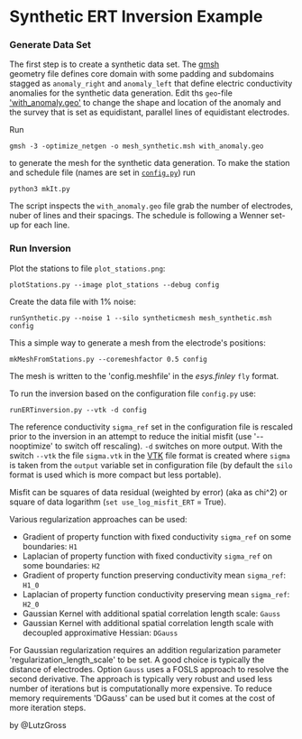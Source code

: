# Synthetic ERT Inversion Example

### Generate Data Set
The first step is to create a synthetic data set. The [gmsh](https://gmsh.info/)  
geometry file defines core domain with some padding and subdomains stagged as `anomaly_right`
and `anomaly_left` that define electric conductivity anomalies
for the synthetic data generation. 
Edit ths `geo`-file ['with_anomaly.geo'](./with_anomaly.geo) to change the shape and 
location of the anomaly and the survey that is set as equidistant, parallel lines of equidistant
electrodes.

Run 

    gmsh -3 -optimize_netgen -o mesh_synthetic.msh with_anomaly.geo

to generate the mesh for the synthetic data generation. 
To make the station and schedule file (names are set in [`config.py`](./config.py)) run

    python3 mkIt.py

The script inspects the `with_anomaly.geo` file grab the number of electrodes, nuber of lines
and their spacings. The schedule is following a Wenner set-up for each line. 


### Run Inversion

Plot the stations to file `plot_stations.png`:

    plotStations.py --image plot_stations --debug config


Create the data file with 1% noise:

    runSynthetic.py --noise 1 --silo syntheticmesh mesh_synthetic.msh config


This a simple way to generate a mesh from the electrode's positions:

    mkMeshFromStations.py --coremeshfactor 0.5 config

The mesh is written to the 'config.meshfile' in the *esys.finley* `fly` format.

To run the inversion based on the configuration file `config.py` use: 

    runERTinversion.py --vtk -d config

The reference conductivity `sigma_ref` set in the configuration file 
is rescaled prior to the inversion in an attempt to reduce the initial misfit
(use '--nooptimize' to switch off rescaling).
`-d` switches on more output. With the switch `--vtk` the file `sigma.vtk` in 
the [VTK](https://vtk.org/) file format is created where `sigma` is taken from the `output` 
variable set in configuration file
(by default the `silo` format is used which is more compact 
but less portable). 

Misfit can be squares of data residual (weighted by error) (aka as chi^2) or square of 
data logarithm (`set use_log_misfit_ERT` = True). 

Various regularization approaches can be used: 

   - Gradient of property function with fixed conductivity `sigma_ref` on some boundaries: `H1`
   - Laplacian of property function with fixed conductivity `sigma_ref` on some boundaries: `H2` 
   - Gradient of property function preserving conductivity mean `sigma_ref`: `H1_0`
   - Laplacian of property function conductivity preserving mean `sigma_ref`: `H2_0`
   - Gaussian Kernel with additional spatial correlation length scale: `Gauss` 
   - Gaussian Kernel with additional spatial correlation length scale with decoupled approximative Hessian: `DGauss`

For Gaussian regularization requires an addition regularization parameter
'regularization_length_scale' to be set. A good choice is typically the distance of 
electrodes. Option `Gauss` uses a FOSLS approach to resolve 
the second derivative. The approach is typically very robust and used less number 
of iterations but is computationally more expensive. To reduce memory requirements
'DGauss' can be used but it comes at the cost of more iteration steps.

by @LutzGross

